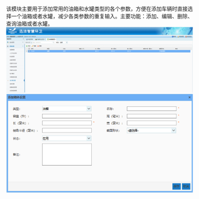 该模块主要用于添加常用的油箱和水罐类型的各个参数，方便在添加车辆时直接选择一个油箱或者水罐，减少各类参数的重复输入。主要功能：添加、编辑、删除、查询油箱或者水罐。
![](images/screenshot_1586075716728.png)
![](images/screenshot_1586075885320.png)
